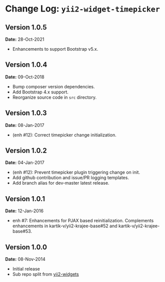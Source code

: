 Change Log: `yii2-widget-timepicker`
====================================

## Version 1.0.5

**Date:** 28-Oct-2021

- Enhancements to support Bootstrap v5.x.

## Version 1.0.4

**Date:** 09-Oct-2018

- Bump composer version dependencies.
- Add Bootstrap 4.x support.
- Reorganize source code in `src` directory.

## Version 1.0.3

**Date:** 08-Jan-2017

- (enh #12): Correct timepicker change initialization.

## Version 1.0.2

**Date:** 04-Jan-2017

- (enh #12): Prevent timepicker plugin triggering change on init.
- Add github contribution and issue/PR logging templates.
- Add branch alias for dev-master latest release.

## Version 1.0.1

**Date:** 12-Jan-2016

- enh #7: Enhancements for PJAX based reinitialization. Complements enhancements in kartik-v/yii2-krajee-base#52 and kartik-v/yii2-krajee-base#53.

## Version 1.0.0

**Date:** 08-Nov-2014

- Initial release 
- Sub repo split from [yii2-widgets](https://github.com/kartik-v/yii2-widgets)